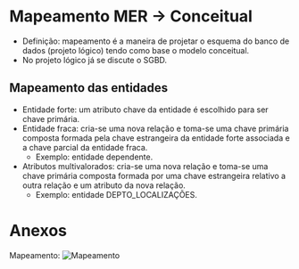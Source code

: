 # Mapeamento MER -> Conceitual
*   Definição: mapeamento é a maneira de projetar o esquema do banco de dados (projeto lógico) tendo como base o modelo conceitual.
*   No projeto lógico já se discute o SGBD.

## Mapeamento das entidades
*   Entidade forte: um atributo chave da entidade é escolhido para ser chave primária.
*   Entidade fraca: cria-se uma nova relação e toma-se uma chave primária composta formada pela chave estrangeira da entidade forte associada e a chave parcial da entidade fraca.
    *   Exemplo: entidade dependente.
*   Atributos multivalorados: cria-se uma nova relação e toma-se uma chave primária composta formada por uma chave estrangeira relativo a outra relação e um atributo da nova relação.
    *   Exemplo: entidade DEPTO_LOCALIZAÇÕES.

# Anexos

Mapeamento:
![Mapeamento](https://snag.gy/MPItOg.jpg)